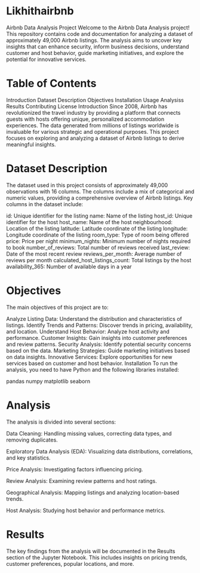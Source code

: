 # Likhithairbnb
Airbnb Data Analysis Project
Welcome to the Airbnb Data Analysis project! This repository contains code and documentation for analyzing a dataset of approximately 49,000 Airbnb listings. The analysis aims to uncover key insights that can enhance security, inform business decisions, understand customer and host behavior, guide marketing initiatives, and explore the potential for innovative services.

# Table of Contents
Introduction
Dataset Description
Objectives
Installation
Usage
Analysiss
Results
Contributing
License
Introduction
Since 2008, Airbnb has revolutionized the travel industry by providing a platform that connects guests with hosts offering unique, personalized accommodation experiences. The data generated from millions of listings worldwide is invaluable for various strategic and operational purposes. This project focuses on exploring and analyzing a dataset of Airbnb listings to derive meaningful insights.

# Dataset Description
The dataset used in this project consists of approximately 49,000 observations with 16 columns. The columns include a mix of categorical and numeric values, providing a comprehensive overview of Airbnb listings. Key columns in the dataset include:

id: Unique identifier for the listing
name: Name of the listing
host_id: Unique identifier for the host
host_name: Name of the host
neighbourhood: Location of the listing
latitude: Latitude coordinate of the listing
longitude: Longitude coordinate of the listing
room_type: Type of room being offered
price: Price per night
minimum_nights: Minimum number of nights required to book
number_of_reviews: Total number of reviews received
last_review: Date of the most recent review
reviews_per_month: Average number of reviews per month
calculated_host_listings_count: Total listings by the host
availability_365: Number of available days in a year
# Objectives
The main objectives of this project are to:

Analyze Listing Data: Understand the distribution and characteristics of listings.
Identify Trends and Patterns: Discover trends in pricing, availability, and location.
Understand Host Behavior: Analyze host activity and performance.
Customer Insights: Gain insights into customer preferences and review patterns.
Security Analysis: Identify potential security concerns based on the data.
Marketing Strategies: Guide marketing initiatives based on data insights.
Innovative Services: Explore opportunities for new services based on customer and host behavior.
Installation
To run the analysis, you need to have Python and the following libraries installed:

pandas
numpy
matplotlib
seaborn



# Analysis
The analysis is divided into several sections:

Data Cleaning: Handling missing values, correcting data types, and removing duplicates.


Exploratory Data Analysis (EDA): Visualizing data distributions, correlations, and key statistics.


Price Analysis: Investigating factors influencing pricing.


Review Analysis: Examining review patterns and host ratings.


Geographical Analysis: Mapping listings and analyzing location-based trends.


Host Analysis: Studying host behavior and performance metrics.
# Results
The key findings from the analysis will be documented in the Results section of the Jupyter Notebook. This includes insights on pricing trends, customer preferences, popular locations, and more.
